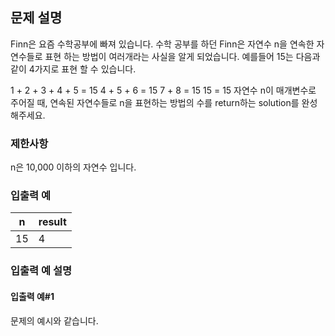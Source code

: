 ## 문제 설명
Finn은 요즘 수학공부에 빠져 있습니다. 수학 공부를 하던 Finn은 자연수 n을 연속한 자연수들로 표현 하는 방법이 여러개라는 사실을 알게 되었습니다. 예를들어 15는 다음과 같이 4가지로 표현 할 수 있습니다.

1 + 2 + 3 + 4 + 5 = 15
4 + 5 + 6 = 15
7 + 8 = 15
15 = 15
자연수 n이 매개변수로 주어질 때, 연속된 자연수들로 n을 표현하는 방법의 수를 return하는 solution를 완성해주세요.

### 제한사항
n은 10,000 이하의 자연수 입니다.
### 입출력 예
|n	|result|
|---|------|
|15	|4     |
### 입출력 예 설명
#### 입출력 예#1
문제의 예시와 같습니다.

